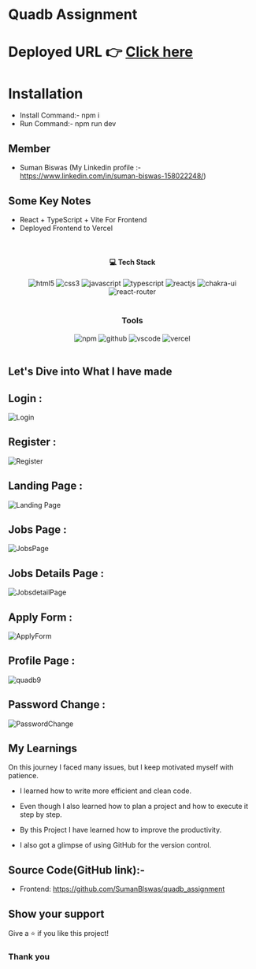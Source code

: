 # Quadb Assignment

# Deployed URL 👉 [Click here](https://quadb-assignment-puce.vercel.app/)

# Installation

- Install Command:- npm i
- Run Command:- npm run dev

## Member

- Suman Biswas (My Linkedin profile :- https://www.linkedin.com/in/suman-biswas-158022248/)
  <br/>

## Some Key Notes

- React + TypeScript + Vite For Frontend
- Deployed Frontend to Vercel

<br/>
<h4 align="center">💻 Tech Stack</h4>
 <div align="center">
 <img src = "https://img.shields.io/badge/html5-%23E34F26.svg?style=for-the-badge&logo=html5&logoColor=white" align="center" alt="html5">
 <img src = "https://img.shields.io/badge/css3-%231572B6.svg?style=for-the-badge&logo=css3&logoColor=white" align="center" alt="css3">
 <img src="https://img.shields.io/badge/javascript-%23323330.svg?style=for-the-badge&logo=javascript&logoColor=%23F7DF1E"  align="center" alt="javascript" />
   <img src="https://img.shields.io/badge/typescript%23323330.svg?style=for-the-badge&logo=typescript&logoColor=%23F7DF1E"  align="center" alt="typescript" />
 <img src="https://img.shields.io/badge/React-20232A?style=for-the-badge&logo=react&logoColor=61DAFB"  align="center" alt="reactjs" />
   <img src = "https://img.shields.io/badge/chakra ui-%234ED1C5.svg?style=for-the-badge&logo=chakraui&logoColor=white" align="center" alt="chakra-ui"/>
  <img src="https://img.shields.io/badge/React_Router-CA4245?style=for-the-badge&logo=react-router&logoColor=white"  align="center" alt="react-router" />
</div>
<br/>

<div align="center"><h3 align="center">Tools</h3> 
  <img src = "https://img.shields.io/badge/NPM-%23000000.svg?style=for-the-badge&logo=npm&logoColor=white" align="center" alt="npm">
  <img src="https://img.shields.io/badge/GitHub-100000?style=for-the-badge&logo=github&logoColor=white"  align="center" alt="github"/>
   <img src="https://img.shields.io/badge/Visual%20Studio-5C2D91.svg?style=for-the-badge&logo=visual-studio&logoColor=white"  align="center" alt="vscode"/>
    <img src="https://img.shields.io/badge/vercel-%23000000.svg?style=for-the-badge&logo=vercel&logoColor=white"  align="center" alt="vercel"/>
</div>
<br/>

## Let's Dive into What I have made


## Login :

![Login](https://github.com/SumanBlswas/quadb_assignment/assets/112753516/a6473f12-d8cb-4ab7-8fbe-453966a222ba)

## Register :

![Register](https://github.com/SumanBlswas/quadb_assignment/assets/112753516/b2bb1e69-13ec-4524-9e80-e249d18d40fb)

## Landing Page :

![Landing Page](https://github.com/SumanBlswas/quadb_assignment/assets/112753516/18cb49c6-6895-4d12-982c-e49668db94ec)

## Jobs Page :

![JobsPage](https://github.com/SumanBlswas/quadb_assignment/assets/112753516/2754580b-ba63-4a5b-9abc-e0a9fcbe6f55)

## Jobs Details Page :

![JobsdetailPage](https://github.com/SumanBlswas/quadb_assignment/assets/112753516/90040e0b-5562-4253-811e-b0cdf55ad531)

## Apply Form :

![ApplyForm](https://github.com/SumanBlswas/quadb_assignment/assets/112753516/fb9a5cb1-c25e-41f7-a3e2-3b24ce4a3587)

## Profile Page :

![quadb9](https://github.com/SumanBlswas/quadb_assignment/assets/112753516/a42c91d1-4247-49da-8223-53a7e72164ba)

## Password Change :

![PasswordChange](https://github.com/SumanBlswas/quadb_assignment/assets/112753516/799b7db6-7099-4547-9af7-0b8dd517e61e)


## My Learnings

On this journey I faced many issues, but I keep motivated myself with patience.

- I learned how to write more efficient and clean code.

- Even though I also learned how to plan a project and how to execute it step by step.

- By this Project I have learned how to improve the productivity.

- I also got a glimpse of using GitHub for the version control.

## Source Code(GitHub link):- 
- Frontend: https://github.com/SumanBlswas/quadb_assignment

## Show your support

Give a ⭐️ if you like this project!

### Thank you
